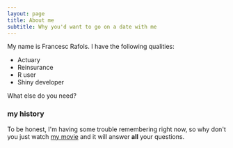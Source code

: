 ```yaml
---
layout: page
title: About me
subtitle: Why you'd want to go on a date with me
---
```



<i class="fa fa-file"></i>

My name is Francesc Rafols. I have the following qualities:

- Actuary
- Reinsurance
- R user
- Shiny developer

What else do you need?

### my history

To be honest, I'm having some trouble remembering right now, so why don't you just watch [my movie](http://en.wikipedia.org/wiki/The_Princess_Bride_%28film%29) and it will answer **all** your questions.
